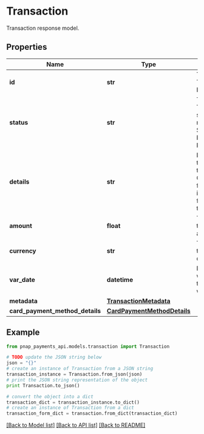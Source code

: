 # Transaction

Transaction response model.

## Properties

Name | Type | Description | Notes
------------ | ------------- | ------------- | -------------
**id** | **str** | The Transaction ID. | 
**status** | **str** | The Transaction status. Status may be: SUCCESS, PROCESSING, FAILED | 
**details** | **str** | Details about the transaction. Contains failure reason in case of failed transactions. | [optional] 
**amount** | **float** | The transaction amount. | 
**currency** | **str** | The transaction currency. | 
**var_date** | **datetime** | Date and time when transaction was created. | 
**metadata** | [**TransactionMetadata**](TransactionMetadata.md) |  | 
**card_payment_method_details** | [**CardPaymentMethodDetails**](CardPaymentMethodDetails.md) |  | 

## Example

```python
from pnap_payments_api.models.transaction import Transaction

# TODO update the JSON string below
json = "{}"
# create an instance of Transaction from a JSON string
transaction_instance = Transaction.from_json(json)
# print the JSON string representation of the object
print Transaction.to_json()

# convert the object into a dict
transaction_dict = transaction_instance.to_dict()
# create an instance of Transaction from a dict
transaction_form_dict = transaction.from_dict(transaction_dict)
```
[[Back to Model list]](../README.md#documentation-for-models) [[Back to API list]](../README.md#documentation-for-api-endpoints) [[Back to README]](../README.md)



